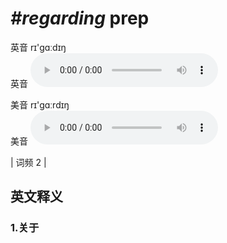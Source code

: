 # ***\#regarding*** prep
英音 rɪ'ɡɑːdɪŋ  
英音
<audio src="./media/regarding1.aac" controls="controls"></audio>

美音 rɪ'ɡɑːrdɪŋ  
美音
<audio src="./media/regarding2.aac" controls="controls"></audio>



| 词频 2 |  

英文释义
---
### 1.**关于**  



